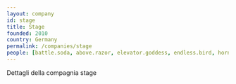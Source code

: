```yaml
---
layout: company
id: stage
title: Stage
founded: 2010
country: Germany
permalink: /companies/stage
people: [battle.soda, above.razor, elevator.goddess, endless.bird, horn.shop, recycle.human, bike.hazard, high.birth, hair.original]
---
```


Dettagli della compagnia stage